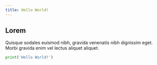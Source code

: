 ```yaml
---
title: Hello World!
---
```



## Lorem
Quisque sodales euismod nibh, gravida venenatis nibh dignissim eget. Morbi gravida enim vel lectus aliquet aliquet.

```python
print('Hello World!')
```
